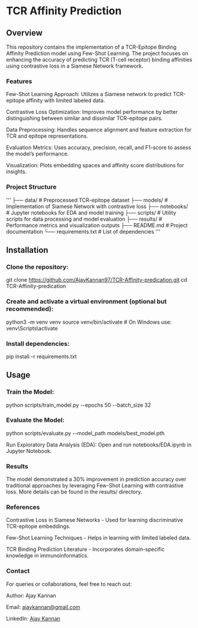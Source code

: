 # TCR Affinity Prediction

## Overview

This repository contains the implementation of a TCR-Epitope Binding Affinity Prediction model using Few-Shot Learning. The project focuses on enhancing the accuracy of predicting TCR (T-cell receptor) binding affinities using contrastive loss in a Siamese Network framework.

### Features

Few-Shot Learning Approach: Utilizes a Siamese network to predict TCR-epitope affinity with limited labeled data.

Contrastive Loss Optimization: Improves model performance by better distinguishing between similar and dissimilar TCR-epitope pairs.

Data Preprocessing: Handles sequence alignment and feature extraction for TCR and epitope representations.

Evaluation Metrics: Uses accuracy, precision, recall, and F1-score to assess the model’s performance.

Visualization: Plots embedding spaces and affinity score distributions for insights.

### Project Structure
'''
├── data/                 # Preprocessed TCR-epitope dataset
├── models/               # Implementation of Siamese Network with contrastive loss
├── notebooks/            # Jupyter notebooks for EDA and model training
├── scripts/              # Utility scripts for data processing and model evaluation
├── results/              # Performance metrics and visualization outputs
├── README.md             # Project documentation
└── requirements.txt      # List of dependencies
'''

## Installation

### Clone the repository:

git clone https://github.com/AjayKannan97/TCR-Affinity-predication.git
cd TCR-Affinity-predication

### Create and activate a virtual environment (optional but recommended):

python3 -m venv venv
source venv/bin/activate  # On Windows use: venv\Scripts\activate

### Install dependencies:

pip install -r requirements.txt

## Usage

### Train the Model:

python scripts/train_model.py --epochs 50 --batch_size 32

### Evaluate the Model:

python scripts/evaluate.py --model_path models/best_model.pth

Run Exploratory Data Analysis (EDA):
Open and run notebooks/EDA.ipynb in Jupyter Notebook.

### Results

The model demonstrated a 30% improvement in prediction accuracy over traditional approaches by leveraging Few-Shot Learning with contrastive loss. More details can be found in the results/ directory.

### References

Contrastive Loss in Siamese Networks - Used for learning discriminative TCR-epitope embeddings.

Few-Shot Learning Techniques - Helps in learning with limited labeled data.

TCR Binding Prediction Literature - Incorporates domain-specific knowledge in immunoinformatics.

### Contact

For queries or collaborations, feel free to reach out:

Author: Ajay Kannan

Email: ajaykannan@gmail.com

LinkedIn: [Ajay Kannan](https://www.linkedin.com/in/ajay-kannan-34a04013b/)
